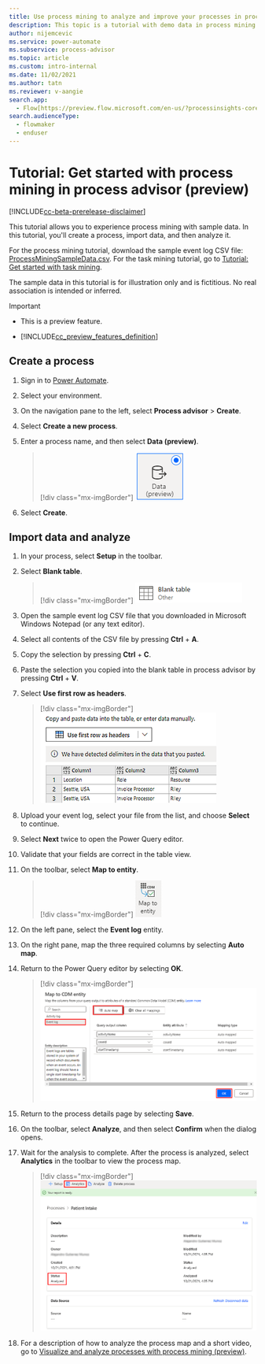 ```yaml
---
title: Use process mining to analyze and improve your processes in process advisor (preview) | Microsoft Docs
description: This topic is a tutorial with demo data in process mining using the process advisor feature in Power Automate.
author: nijemcevic 
ms.service: power-automate
ms.subservice: process-advisor
ms.topic: article
ms.custom: intro-internal
ms.date: 11/02/2021
ms.author: tatn
ms.reviewer: v-aangie
search.app: 
  - Flow[https://preview.flow.microsoft.com/en-us/?processinsights-core.tabularData=true](https://preview.flow.microsoft.com/en-us/?processinsights-core.tabularData=true)
search.audienceType: 
  - flowmaker
  - enduser
---
```


# Tutorial: Get started with process mining in process advisor (preview)

[!INCLUDE[cc-beta-prerelease-disclaimer](./includes/cc-beta-prerelease-disclaimer.md)]

This tutorial allows you to experience process mining with sample data. In this tutorial, you'll create a process, import data, and then analyze it.

For the process mining tutorial, download the sample event log CSV file: [ProcessMiningSampleData.csv](https://go.microsoft.com/fwlink/?linkid=2174463). For the task mining tutorial, go to [Tutorial: Get started with task mining](task-mining-tutorial.md).

The sample data in this tutorial is for illustration only and is fictitious. No real association is intended or inferred.

> [!IMPORTANT]
> - This is a preview feature.
>
> - [!INCLUDE[cc_preview_features_definition](includes/cc-preview-features-definition.md)]


## Create a process

1. Sign in to [Power Automate](https://flow.microsoft.com/).

1. Select your environment.

1. On the navigation pane to the left, select **Process advisor** > **Create**.

1. Select **Create a new process**.

1. Enter a process name, and then select **Data (preview)**.

    > [!div class="mx-imgBorder"]
    > ![Screenshot of the Data (preview) button.](media/process-mining-tutorial/data-preview.png "Data (preview)")

1. Select **Create**.

## Import data and analyze

1. In your process, select **Setup** in the toolbar. <!-- Is this correct? I added it. -->

1.	Select **Blank table**.

    > [!div class="mx-imgBorder"]
    > ![Screenshot of blank table selection.](media/process-mining-tutorial/blank-table.png "Blank table selection")

1. Open the sample event log CSV file that you downloaded in Microsoft Windows Notepad (or any text editor).

1. Select all contents of the CSV file by pressing **Ctrl** + **A**.

1. Copy the selection by pressing **Ctrl** + **C**. 

1. Paste the selection you copied into the blank table in process advisor by pressing **Ctrl** + **V**. 

1. Select **Use first row as headers**. 

    > [!div class="mx-imgBorder"]
    > ![Screenshot of first row as headers selection.](media/process-mining-tutorial/headers.png "First row as headers selection")

1. Upload your event log, select your file from the list, and choose **Select** to continue.

1. Select **Next** twice to open the Power Query editor.

1. Validate that your fields are correct in the table view.

1. On the toolbar, select **Map to entity**.

    > [!div class="mx-imgBorder"]
    > ![Screenshot of Map to entity button.](media/process-mining-tutorial/map-to-entity.png "Map to entity button")

1. On the left pane, select the **Event log** entity.

1. On the right pane, map the three required columns by selecting **Auto map**.

1. Return to the Power Query editor by selecting **OK**.

    > [!div class="mx-imgBorder"]
    > ![Screenshot of auto mapping.](media/process-mining-tutorial/auto-map.png "Auto map")

1. Return to the process details page by selecting **Save**.

1. On the toolbar, select **Analyze**, and then select **Confirm** when the dialog opens.

1. Wait for the analysis to complete. After the process is analyzed, select **Analytics** in the toolbar to view the process map.

    > [!div class="mx-imgBorder"]
    > ![Screenshot of an analyzed process.](media/process-mining-tutorial/analytics.png "Process status is 'Analyzed'")

1. For a description of how to analyze the process map and a short video, go to [Visualize and analyze processes with process mining (preview)](process-mining-visualize.md).
